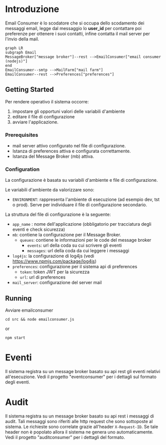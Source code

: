# Introduzione

Email Consumer è lo scodatore che si occupa dello scodamento dei messaggi email, legge dal messaggio lo **user_id** per contattare poi preferenze per ottenere i suoi contatti, infine contatta il mail server per l'invio della mail.

```mermaid
graph LR
subgraph Email
MessageBroker["message broker"]--rest -->EmailConsumer["email consumer (nodejs)"]
end
EmailConsumer--smtp -->MailFarm["mail farm"]
EmailConsumer--rest -->Preferences["preferences"]
```

## Getting Started


Per rendere operativo il sistema occorre:
1. impostare gli opportuni valori delle variabili d'ambiente
1. editare il file di configurazione
1. avviare l'applicazione.

### Prerequisites
 
* mail server attivo configurato nel file di configurazione.
* Istanza di preferences attiva e configurata correttamente.
* Istanza del Message Broker (mb) attiva.

### Configuration

La configurazione è basata su variabili d'ambiente e file di configurazione.

Le variabili d'ambiente da valorizzare sono:
* `ENVIRONMENT`: rappresenta l'ambiente di esecuzione (ad esempio dev, tst o prod). Serve per individuare il file di configurazione secondario.

La struttura del file di configurazione è la seguente:

* `app_name` : nome dell'applicazione (obbligatorio per tracciatura degli eventi e check sicurezza)
* `mb`: contiene la configurazione per il Message Broker.
    * `queues`: contiene le informazioni per le code del message broker
        * `events`: url della coda su cui scrivere gli eventi
        * `messages`: url della coda da cui leggere i messaggi
* `log4js`: la configurazione di log4js (vedi https://www.npmjs.com/package/log4js)
* `preferences`: configurazione per il sistema api di preferences
    * `token`: token JWT per la sicurezza
    * `url`: url di preferences
* `mail_server`: configurazione del server mail


## Running

Avviare emailconsumer
```
cd src && node emailconsumer.js
```

or

```
npm start
```

# Eventi
Il sistema registra su un message broker basato su api rest gli eventi relativi all'esecuzione. Vedi il progetto "eventconsumer" per i dettagli sul formato degli eventi.

# Audit
Il sistema registra su un message broker basato su api rest i messaggi di audit. Tali messaggi sono riferiti alle http request che sono sottoposte al sistema. Le richieste sono correlate grazie all'header `X-Request-ID`. Se tale header non è popolato allora il sistema ne genera uno automaticamente. Vedi il progetto "auditconsumer" per i dettagli del formato.

